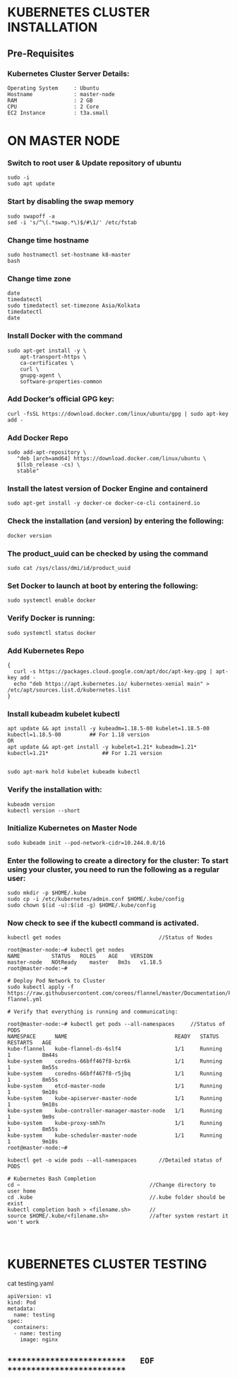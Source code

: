 # KUBERNETES CLUSTER INSTALLATION

## Pre-Requisites

### Kubernetes Cluster Server Details:
```
Operating System     : Ubuntu
Hostname             : master-node
RAM                  : 2 GB
CPU                  : 2 Core
EC2 Instance         : t3a.small
```

# ON MASTER NODE

### Switch to root user & Update repository of ubuntu
```
sudo -i
sudo apt update
```

### Start by disabling the swap memory
```
sudo swapoff -a
sed -i 's/^\(.*swap.*\)$/#\1/' /etc/fstab
```

### Change time hostname
```
sudo hostnamectl set-hostname k8-master
bash
```

### Change time zone
```
date
timedatectl
sudo timedatectl set-timezone Asia/Kolkata
timedatectl
date
```

### Install Docker with the command
```
sudo apt-get install -y \
    apt-transport-https \
    ca-certificates \
    curl \
    gnupg-agent \
    software-properties-common
```    

### Add Docker’s official GPG key:
```
curl -fsSL https://download.docker.com/linux/ubuntu/gpg | sudo apt-key add -	
```


### Add Docker Repo
```
sudo add-apt-repository \
   "deb [arch=amd64] https://download.docker.com/linux/ubuntu \
   $(lsb_release -cs) \
   stable"
```   

### Install the latest version of Docker Engine and containerd
```
sudo apt-get install -y docker-ce docker-ce-cli containerd.io
```


### Check the installation (and version) by entering the following:
```
docker version
```


### The product_uuid can be checked by using the command
``` 
sudo cat /sys/class/dmi/id/product_uuid
```


### Set Docker to launch at boot by entering the following:
```
sudo systemctl enable docker
```


### Verify Docker is running:
```
sudo systemctl status docker
```


### Add Kubernetes Repo
```
{
  curl -s https://packages.cloud.google.com/apt/doc/apt-key.gpg | apt-key add -
  echo "deb https://apt.kubernetes.io/ kubernetes-xenial main" > /etc/apt/sources.list.d/kubernetes.list
}
```

### Install kubeadm kubelet kubectl
```
apt update && apt install -y kubeadm=1.18.5-00 kubelet=1.18.5-00 kubectl=1.18.5-00         ## For 1.18 version
OR
apt update && apt-get install -y kubelet=1.21* kubeadm=1.21* kubectl=1.21*                 ## For 1.21 version


sudo apt-mark hold kubelet kubeadm kubectl
```

### Verify the installation with:
```
kubeadm version
kubectl version --short
```

### Initialize Kubernetes on Master Node
```
sudo kubeadm init --pod-network-cidr=10.244.0.0/16
```

### Enter the following to create a directory for the cluster: To start using your cluster, you need to run the following as a regular user:
```
sudo mkdir -p $HOME/.kube
sudo cp -i /etc/kubernetes/admin.conf $HOME/.kube/config
sudo chown $(id -u):$(id -g) $HOME/.kube/config
```


### Now check to see if the kubectl command is activated.
```
kubectl get nodes								//Status of Nodes

root@master-node:~# kubectl get nodes
NAME          STATUS   ROLES    AGE    VERSION
master-node   NOtReady    master   8m3s   v1.18.5
root@master-node:~#

# Deploy Pod Network to Cluster
sudo kubectl apply -f https://raw.githubusercontent.com/coreos/flannel/master/Documentation/kube-flannel.yml

# Verify that everything is running and communicating:

root@master-node:~# kubectl get pods --all-namespaces     //Status of PODS
NAMESPACE      NAME                                  READY   STATUS    RESTARTS   AGE
kube-flannel   kube-flannel-ds-6slf4                 1/1     Running   1          8m44s
kube-system    coredns-66bff467f8-bzr6k              1/1     Running   1          8m55s
kube-system    coredns-66bff467f8-r5jbq              1/1     Running   1          8m55s
kube-system    etcd-master-node                      1/1     Running   1          9m10s
kube-system    kube-apiserver-master-node            1/1     Running   1          9m10s
kube-system    kube-controller-manager-master-node   1/1     Running   1          9m9s
kube-system    kube-proxy-smh7n                      1/1     Running   1          8m55s
kube-system    kube-scheduler-master-node            1/1     Running   1          9m10s
root@master-node:~#

kubectl get -o wide pods --all-namespaces 		//Detailed status of PODS

# Kubernetes Bash Completion
cd ~										 //Change directory to user home
cd .kube   							    	 //.kube folder should be exist
kubectl completion bash > <filename.sh>      //
source $HOME/.kube/<filename.sh>			 //after system restart it won't work
```

</br>

# KUBERNETES CLUSTER TESTING
cat testing.yaml
```
apiVersion: v1
kind: Pod
metadata:
  name: testing
spec:
  containers:
  - name: testing
    image: nginx
```

## `*************************   EOF   *************************`
